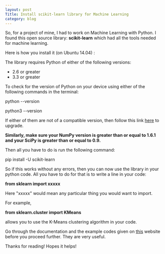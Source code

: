 ```yaml
---
layout: post
Title: Install scikit-learn library for Machine Learning
category: blog
---
```


So, for a project of mine, I had to work on Machine Learning with Python. I found this open source library: **scikit-learn** which had all the tools needed for machine learning.

Here is how you install it (on Ubuntu 14.04) :



The library requires Python of either of the following versions:

* 2.6 or greater
* 3.3 or greater



To check for the version of Python on your device using either of the following commands in the terminal: 
<p class="message">
	  python --version
</p>  

<p class="message">
	  python3 --version
</p>  

If either of them are not of a compatible version, then follow this link [here]( http://askubuntu.com/questions/101591/how-do-i-install-python-2-7-2-on-ubuntu/101595#101595 ) to upgrade.

**Similarly, make sure your NumPy version is greater than or equal to 1.6.1 and your SciPy is greater than or equal to 0.9.** 

Then all you have to do is run the following command:

<p class="message">
	  pip install -U scikit-learn
</p> 

So if this works without any errors, then you can now use the library in your python code. All you have to do for that is to write a line in your code:

**from sklearn import xxxxx**

Here "xxxxx" would mean any particular thing you would want to import.

For example,

**from sklearn.cluster import KMeans** 

allows you to use the K-Means clustering algorithm in your code.

Go through the documentation and the example codes given on [this]( http://scikit-learn.org/stable/index.html ) website before you proceed further. They are very useful.

Thanks for reading! Hopes it helps!